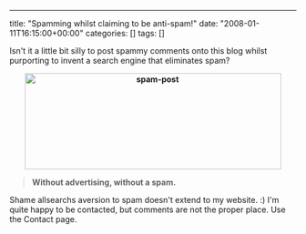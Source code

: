 ---
title: "Spamming whilst claiming to be anti-spam!"
date: "2008-01-11T16:15:00+00:00"
categories: []
tags: []

Isn't it a little bit silly to post spammy comments onto this blog whilst purporting to invent a search engine that eliminates spam?

<p align="center"><strong><a href="http://techteapot.com/wp-content/uploads/2008/01/spam-post-1.jpg"><img height="169" alt="spam-post" src="http://techteapot.com/wp-content/uploads/2008/01/spam-post-1-small.jpg" width="450" /></a></strong></p>

<blockquote><strong>Without advertising, without a spam.</strong></blockquote>

Shame allsearchs aversion to spam doesn't extend to my website. :) I'm quite happy to be contacted, but comments are not the proper place. Use the Contact page.
